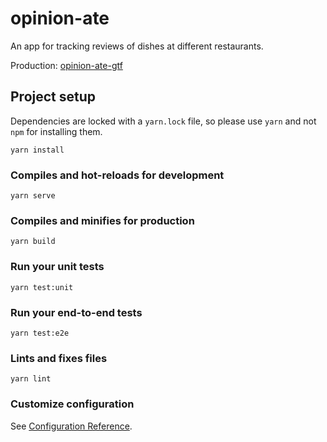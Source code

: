 # opinion-ate

An app for tracking reviews of dishes at different restaurants.

Production: [opinion-ate-gtf](https://opinion-ate-gtf.netlify.app/)

## Project setup

Dependencies are locked with a `yarn.lock` file, so please use `yarn` and not
`npm` for installing them.

```
yarn install
```

### Compiles and hot-reloads for development
```
yarn serve
```

### Compiles and minifies for production
```
yarn build
```

### Run your unit tests
```
yarn test:unit
```

### Run your end-to-end tests
```
yarn test:e2e
```

### Lints and fixes files
```
yarn lint
```

### Customize configuration
See [Configuration Reference](https://cli.vuejs.org/config/).
